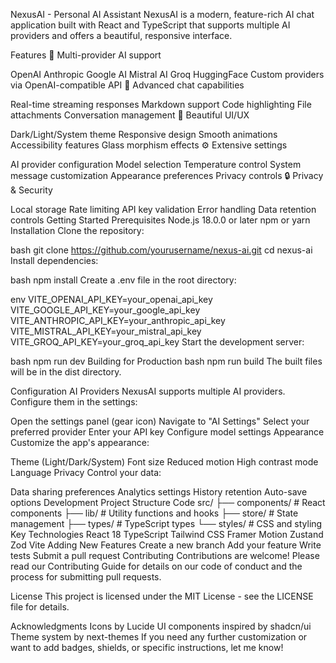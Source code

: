 NexusAI - Personal AI Assistant
NexusAI is a modern, feature-rich AI chat application built with React and TypeScript that supports multiple AI providers and offers a beautiful, responsive interface.

Features
🤖 Multi-provider AI support

OpenAI
Anthropic
Google AI
Mistral AI
Groq
HuggingFace
Custom providers via OpenAI-compatible API
💬 Advanced chat capabilities

Real-time streaming responses
Markdown support
Code highlighting
File attachments
Conversation management
🎨 Beautiful UI/UX

Dark/Light/System theme
Responsive design
Smooth animations
Accessibility features
Glass morphism effects
⚙️ Extensive settings

AI provider configuration
Model selection
Temperature control
System message customization
Appearance preferences
Privacy controls
🔒 Privacy & Security

Local storage
Rate limiting
API key validation
Error handling
Data retention controls
Getting Started
Prerequisites
Node.js 18.0.0 or later
npm or yarn
Installation
Clone the repository:

bash
git clone https://github.com/yourusername/nexus-ai.git
cd nexus-ai
Install dependencies:

bash
npm install
Create a .env file in the root directory:

env
VITE_OPENAI_API_KEY=your_openai_api_key
VITE_GOOGLE_API_KEY=your_google_api_key
VITE_ANTHROPIC_API_KEY=your_anthropic_api_key
VITE_MISTRAL_API_KEY=your_mistral_api_key
VITE_GROQ_API_KEY=your_groq_api_key
Start the development server:

bash
npm run dev
Building for Production
bash
npm run build
The built files will be in the dist directory.

Configuration
AI Providers
NexusAI supports multiple AI providers. Configure them in the settings:

Open the settings panel (gear icon)
Navigate to "AI Settings"
Select your preferred provider
Enter your API key
Configure model settings
Appearance
Customize the app's appearance:

Theme (Light/Dark/System)
Font size
Reduced motion
High contrast mode
Language
Privacy
Control your data:

Data sharing preferences
Analytics settings
History retention
Auto-save options
Development
Project Structure
Code
src/
├── components/     # React components
├── lib/           # Utility functions and hooks
├── store/         # State management
├── types/         # TypeScript types
└── styles/        # CSS and styling
Key Technologies
React 18
TypeScript
Tailwind CSS
Framer Motion
Zustand
Zod
Vite
Adding New Features
Create a new branch
Add your feature
Write tests
Submit a pull request
Contributing
Contributions are welcome! Please read our Contributing Guide for details on our code of conduct and the process for submitting pull requests.

License
This project is licensed under the MIT License - see the LICENSE file for details.

Acknowledgments
Icons by Lucide
UI components inspired by shadcn/ui
Theme system by next-themes
If you need any further customization or want to add badges, shields, or specific instructions, let me know!
